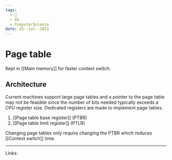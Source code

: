 ```yaml
---
tags:
  - 🌱
  - OS
  - ComputerScience 
date: 25--Jul--2022
---
```


# Page table

Kept in [[Main memory]] for faster context switch.

## Architecture

Current machines support large page tables and a pointer to the page table may not be feasible since the number of bits needed typically exceeds a CPU register size. Dedicated registers are made to implement page tables.

1. [[Page table base register]] (PTBR)
2. [[Page table limit register]] (PTLR)

Changing page tables only require changing the PTBR which reduces [[Context switch]] time.


---
Links: 